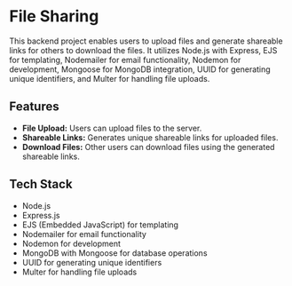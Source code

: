 # File Sharing

This backend project enables users to upload files and generate shareable links for others to download the files. It utilizes Node.js with Express, EJS for templating, Nodemailer for email functionality, Nodemon for development, Mongoose for MongoDB integration, UUID for generating unique identifiers, and Multer for handling file uploads.



## Features

- **File Upload:** Users can upload files to the server.
- **Shareable Links:** Generates unique shareable links for uploaded files.
- **Download Files:** Other users can download files using the generated shareable links.

## Tech Stack

- Node.js
- Express.js
- EJS (Embedded JavaScript) for templating
- Nodemailer for email functionality
- Nodemon for development
- MongoDB with Mongoose for database operations
- UUID for generating unique identifiers
- Multer for handling file uploads

